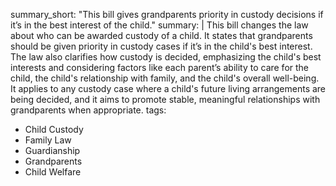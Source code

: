 summary_short: "This bill gives grandparents priority in custody decisions if it’s in the best interest of the child."
summary: |
  This bill changes the law about who can be awarded custody of a child. It states that grandparents should be given priority in custody cases if it’s in the child's best interest. The law also clarifies how custody is decided, emphasizing the child's best interests and considering factors like each parent’s ability to care for the child, the child's relationship with family, and the child's overall well-being. It applies to any custody case where a child's future living arrangements are being decided, and it aims to promote stable, meaningful relationships with grandparents when appropriate.
tags:
  - Child Custody
  - Family Law
  - Guardianship
  - Grandparents
  - Child Welfare
